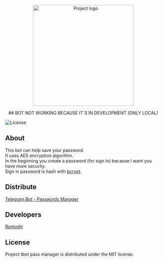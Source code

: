 <p align="center">
      <img src="https://i.ibb.co/52QPfDY/padlock.png" alt="Project logo" width="324">
</p>

<p align="center">
   ## BOT NOT WORKING BECAUSE IT`S IN DEVELOPMENT (ONLY LOCAL)
</p>
     
<p align="left">
   <img src="https://img.shields.io/badge/License-MIT-green" alt="License">
</p>

## About

This bot can help save your password. 
<br>It uses AES encryption algorithm.
<br>In the beginning you create a password (for sign in) because I want you have more security.
<br>Sign in password is hash with [bcrypt](https://github.com/patrickfav/bcrypt).

## Distribute

[Telegram Bot - Passwords Manager](https://t.me/pass_manager_tlgbot)


## Developers

[Romoshi](https://github.com/Romoshi)

## License

Project tbot pass manager is distributed under the MIT license.
